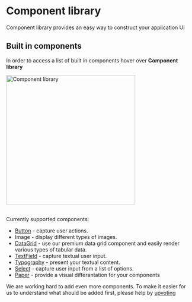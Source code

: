 # Component library

<p class="description">Component library provides an easy way to construct your application UI</p>

## Built in components

In order to access a list of built in components hover over **Component library**

<img src="/static/toolpad/docs/component-library.png" width="348px" alt="Component library" />
<br />
<br />

Currently supported components:

- [Button](https://mui.com/material-ui/react-button/) - capture user actions.
- Image - display different types of images.
- [DataGrid](https://mui.com/x/react-data-grid/) - use our premium data grid component and easily render various types of tabular data.
- [TextField](https://mui.com/material-ui/react-text-field/) - capture textual user input.
- [Typography](https://mui.com/material-ui/react-typography/) - present your textual content.
- [Select](https://mui.com/material-ui/react-select/) - capture user input from a list of options.
- [Paper](https://mui.com/material-ui/react-paper/) - provide a visual differantation for your components

We are working hard to add even more components. To make it easier for us to understand what should be added first, please help by [upvoting](https://github.com/mui/mui-toolpad/labels/waiting%20for%20%F0%9F%91%8D)
